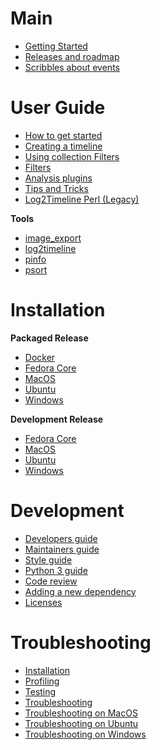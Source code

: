 # Main

* [Getting Started](https://github.com/log2timeline/plaso/wiki/Getting-Started)
* [Releases and roadmap](https://github.com/log2timeline/plaso/wiki/Releases-and-roadmap)
* [Scribbles about events](https://github.com/log2timeline/plaso/wiki/Scribbles-about-events)

# User Guide

* [How to get started](https://github.com/log2timeline/plaso/wiki/Users-Guide)
* [Creating a timeline](https://github.com/log2timeline/plaso/wiki/Creating-a-timeline)
* [Using collection Filters](https://github.com/log2timeline/plaso/wiki/Collection-Filters)
* [Filters](https://github.com/log2timeline/plaso/wiki/Filters)
* [Analysis plugins](https://github.com/log2timeline/plaso/wiki/Analysis-plugins)
* [Tips and Tricks](https://github.com/log2timeline/plaso/wiki/Tips-and-Tricks)
* [Log2Timeline Perl (Legacy)](https://github.com/log2timeline/plaso/wiki/Log2Timeline-Perl-(Legacy))

**Tools**

* [image_export](https://github.com/log2timeline/plaso/wiki/Using-image_export)
* [log2timeline](https://github.com/log2timeline/plaso/wiki/Using-log2timeline)
* [pinfo](https://github.com/log2timeline/plaso/wiki/Using-pinfo)
* [psort](https://github.com/log2timeline/plaso/wiki/Using-psort)

# Installation

**Packaged Release**

* [Docker](https://github.com/log2timeline/plaso/wiki/Installing-with-docker)
* [Fedora Core](https://github.com/log2timeline/plaso/wiki/Fedora-Core-Packaged-Release)
* [MacOS](https://github.com/log2timeline/plaso/wiki/MacOS-Packaged-Release)
* [Ubuntu](https://github.com/log2timeline/plaso/wiki/Ubuntu-Packaged-Release)
* [Windows](https://github.com/log2timeline/plaso/wiki/Windows-Packaged-Release)

**Development Release**

* [Fedora Core](https://github.com/log2timeline/plaso/wiki/Development-release-Fedora-Core)
* [MacOS](https://github.com/log2timeline/plaso/wiki/Development-release-MacOS)
* [Ubuntu](https://github.com/log2timeline/plaso/wiki/Development-release-Ubuntu)
* [Windows](https://github.com/log2timeline/plaso/wiki/Development-release-Windows)

# Development

* [Developers guide](https://github.com/log2timeline/plaso/wiki/Developers-Guide)
* [Maintainers guide](https://github.com/log2timeline/l2tdocs/blob/master/process/Maintainers%20guide.md)
* [Style guide](https://github.com/log2timeline/plaso/wiki/Style-guide)
* [Python 3 guide](https://github.com/log2timeline/plaso/wiki/Python-3-Guide)
* [Code review](https://github.com/log2timeline/plaso/wiki/Codereview)
* [Adding a new dependency](https://github.com/log2timeline/plaso/wiki/Adding-a-new-dependency)
* [Licenses](https://github.com/log2timeline/plaso/wiki/Licenses-dependencies)

# Troubleshooting

* [Installation](https://github.com/log2timeline/plaso/wiki/Troubleshooting-installation-issues)
* [Profiling](https://github.com/log2timeline/plaso/wiki/Profiling)
* [Testing](https://github.com/log2timeline/plaso/wiki/Testing)
* [Troubleshooting](https://github.com/log2timeline/plaso/wiki/Troubleshooting)
* [Troubleshooting on MacOS](https://github.com/log2timeline/plaso/wiki/Troubleshooting-Mac-OS-X)
* [Troubleshooting on Ubuntu](https://github.com/log2timeline/plaso/wiki/Troubleshooting-Ubuntu)
* [Troubleshooting on Windows](https://github.com/log2timeline/plaso/wiki/Troubleshooting-Windows)